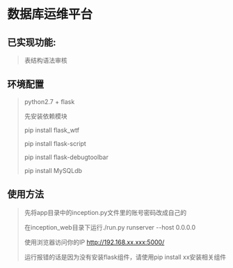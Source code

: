 # 数据库运维平台

## 已实现功能:
>表结构语法审核
## 环境配置
>python2.7 + flask
>
>先安装依赖模块
>
> pip install flask_wtf    
>
> pip install flask-script    
>
> pip install flask-debugtoolbar
>
> pip install MySQLdb
## 使用方法
>先将app目录中的inception.py文件里的账号密码改成自己的
>
>在inception_web目录下运行./run.py runserver --host 0.0.0.0
>
>使用浏览器访问你的IP  http://192.168.xx.xxx:5000/
>
>运行报错的话是因为没有安装flask组件，请使用pip install xx安装相关组件
